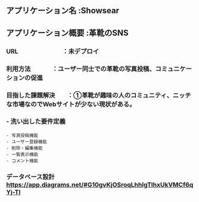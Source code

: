 ## アプリケーション名	  :Showsear
## アプリケーション概要 :革靴のSNS
### URL	　　　　　　　：未デプロイ
### 利用方法	　　　  ：ユーザー同士での革靴の写真投稿、コミュニケーションの促進
### 目指した課題解決　　：①革靴が趣味の人のコミュニティ、ニッチな市場なのでWebサイトが少ない現状がある。
### - 洗い出した要件定義
    - 写真投稿機能
    - ユーザー登録機能
    - 削除・編集機能
    - 一覧表示機能
    - コメント機能

### データベース設計	https://app.diagrams.net/#G10gvKjOSroqLhhlgTlhxUkVMCf6qYj-Tl
